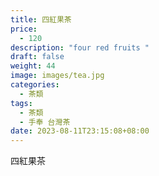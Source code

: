 ```yaml
---
title: 四紅果茶
price:
  - 120
description: "four red fruits "
draft: false
weight: 44
image: images/tea.jpg
categories:
  - 茶類
tags:
  - 茶類
  - 手奉 台灣茶
date: 2023-08-11T23:15:08+08:00
---
```


 四紅果茶
